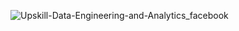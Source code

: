 ![Upskill-Data-Engineering-and-Analytics_facebook](https://github.com/user-attachments/assets/23073b69-c87c-4a3f-9500-4716e557e4b8)
